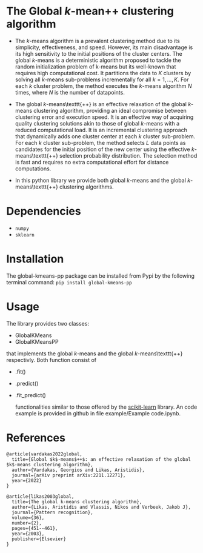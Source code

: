 # The Global $k$-mean++ clustering algorithm

* The $k$-means algorithm is a prevalent clustering method due to its simplicity, effectiveness, and speed. However, its main disadvantage is its high sensitivity to the initial positions of the cluster centers. The global $k$-means is a deterministic algorithm proposed to tackle the random initialization problem of k-means but its well-known that requires high computational cost. It partitions the data to $K$ clusters by solving all $k$-means sub-problems incrementally for all $k=1,\ldots, K$. For each $k$ cluster problem, the method executes the $k$-means algorithm $N$ times, where $N$ is the number of datapoints. 

* The global $k$-means\texttt{++} is an effective relaxation of the global $k$-means clustering algorithm, providing an ideal compromise between clustering error and execution speed. It is an effective way of acquiring quality clustering solutions akin to those of global $k$-means with a reduced computational load. It is an incremental clustering approach that dynamically adds one cluster center at each $k$ cluster sub-problem. For each $k$ cluster sub-problem, the method selects $L$ data points as candidates for the initial position of the new center using the effective $k$-means\texttt{++} selection probability distribution. The selection method is fast and requires no extra computational effort for distance computations.

* In this python library we provide both global $k$-means and the global $k$-means\texttt{++} clustering algorithms.

# Dependencies
* `numpy`
* `sklearn`

# Installation
The global-kmeans-pp package can be installed from Pypi by the following terminal command: `pip install global-kmeans-pp` 

# Usage
The library provides two classes:
* GlobalKMeans
* GlobalKMeansPP
  
that implements the global $k$-means and the global $k$-means\texttt{++} respectivly. Both function consist of 
* .fit()
* .predict()
* .fit_predict()

  functionalities similar to those offered by the [scikit-learn](https://scikit-learn.org/stable/) library.
  An code example is provided in github in file example/Example code.ipynb.

# References
```
@article{vardakas2022global,
  title={Global $k$-means$++$: an effective relaxation of the global $k$-means clustering algorithm},
  author={Vardakas, Georgios and Likas, Aristidis},
  journal={arXiv preprint arXiv:2211.12271},
  year={2022}
}

@article{likas2003global,
  title={The global k-means clustering algorithm},
  author={Likas, Aristidis and Vlassis, Nikos and Verbeek, Jakob J},
  journal={Pattern recognition},
  volume={36},
  number={2},
  pages={451--461},
  year={2003},
  publisher={Elsevier}
}
```
